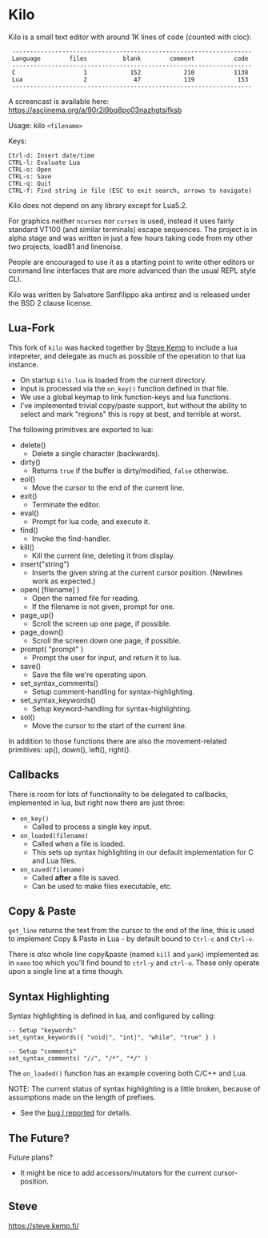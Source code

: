 Kilo
===

Kilo is a small text editor with around 1K lines of code (counted with cloc):

     -------------------------------------------------------------------
     Language        files          blank        comment           code
     -------------------------------------------------------------------
     C                   1            152            210           1138
     Lua                 2             47            119            153
     -------------------------------------------------------------------

A screencast is available here: https://asciinema.org/a/90r2i9bq8po03nazhqtsifksb

Usage: kilo `<filename>`

Keys:

    Ctrl-d: Insert date/time
    CTRL-l: Evaluate Lua
    CTRL-o: Open
    CTRL-s: Save
    CTRL-q: Quit
    CTRL-f: Find string in file (ESC to exit search, arrows to navigate)

Kilo does not depend on any library except for Lua5.2.

For graphics neither `ncurses` nor `curses` is used, instead it uses fairly
standard VT100 (and similar terminals) escape sequences. The project is in
alpha stage and was written in just a few hours taking code from my other two
projects, load81 and linenoise.

People are encouraged to use it as a starting point to write other editors
or command line interfaces that are more advanced than the usual REPL
style CLI.

Kilo was written by Salvatore Sanfilippo aka antirez and is released
under the BSD 2 clause license.


Lua-Fork
--------

This fork of `kilo` was hacked together by [Steve Kemp](https://steve.kemp.fi/)
to include a lua intepreter, and delegate as much as possible of the operation
to that lua instance.

* On startup `kilo.lua` is loaded from the current directory.
* Input is processed via the `on_key()` function defined in that file.
* We use a global keymap to link function-keys and lua functions.
* I've implemented trivial copy/paste support, but without the ability to select and mark "regions" this is ropy at best, and terrible at worst.

The following primitives are exported to lua:

* delete()
    * Delete a single character (backwards).
* dirty()
    * Returns `true` if the buffer is dirty/modified, `false` otherwise.
* eol()
    * Move the cursor to the end of the current line.
* exit()
    * Terminate the editor.
* eval()
    * Prompt for lua code, and execute it.
* find()
    * Invoke the find-handler.
* kill()
    * Kill the current line, deleting it from display.
* insert("string")
    * Inserts the given string at the current cursor position.  (Newlines work as expected.)
* open( [filename] )
    * Open the named file for reading.
    * If the filename is not given, prompt for one.
* page_up()
    * Scroll the screen up one page, if possible.
* page_down()
    * Scroll the screen down one page, if possible.
* prompt( "prompt" )
    * Prompt the user for input, and return it to lua.
* save()
    * Save the file we're operating upon.
* set_syntax_comments()
    * Setup comment-handling for syntax-highlighting.
* set_syntax_keywords()
    * Setup keyword-handling for syntax-highlighting.
* sol()
    * Move the cursor to the start of the current line.

In addition to those functions there are also the movement-related primitives: up(), down(), left(), right().


Callbacks
---------

There is room for lots of functionality to be delegated to callbacks,
implemented in lua, but right now there are just three:

* `on_key()`
    * Called to process a single key input.
* `on_loaded(filename)`
    * Called when a file is loaded.
    * This sets up syntax highlighting in our default implementation for C and Lua files.
* `on_saved(filename)`
    * Called __after__ a file is saved.
    * Can be used to make files executable, etc.


Copy & Paste
------------

`get_line` returns the text from the cursor to the end of the line, this is used to implement Copy & Paste in Lua - by default bound to `Ctrl-c` and `Ctrl-v`.

There is _also_ whole line copy&paste (named `kill` and `yank`) implemented as
in `nano` too which you'll find bound to `ctrl-y` and `ctrl-u`.  These only
operate upon a single line at a time though.


Syntax Highlighting
-------------------

Syntax highlighting is defined in lua, and configured by calling:

    -- Setup "keywords"
    set_syntax_keywords({ "void|", "int|", "while", "true" } )

    -- Setup "comments"
    set_syntax_comments( "//", "/*", "*/" )

The `on_loaded()` function has an example covering both C/C++ and Lua.

NOTE: The current status of syntax highlighting is a little broken, because
of assumptions made on the length of prefixes.

* See the [bug I reported](https://github.com/antirez/kilo/issues/26) for details.


The Future?
-----------

Future plans?

* It might be nice to add accessors/mutators for the current cursor-position.


Steve
--
https://steve.kemp.fi/
